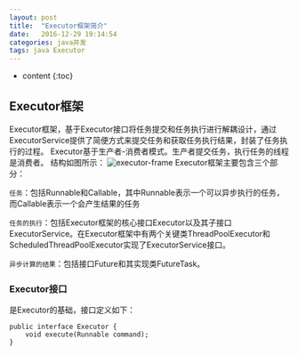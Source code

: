 ```yaml
---
layout: post
title:  "Executor框架简介"
date:   2016-12-29 19:14:54
categories: java并发
tags: java Executor
---
```


* content
{:toc}

## Executor框架
Executor框架，基于Executor接口将任务提交和任务执行进行解耦设计，通过ExecutorService提供了简便方式来提交任务和获取任务执行结果，封装了任务执行的过程。
Executor基于生产者-消费者模式。生产者提交任务，执行任务的线程是消费者。
结构如图所示：
![executor-frame]({{"/css/pics/executor-frame.jpg"}}) 
Executor框架主要包含三个部分：

`任务`：包括Runnable和Callable，其中Runnable表示一个可以异步执行的任务，而Callable表示一个会产生结果的任务

`任务的执行`：包括Executor框架的核心接口Executor以及其子接口ExecutorService。在Executor框架中有两个关键类ThreadPoolExecutor和ScheduledThreadPoolExecutor实现了ExecutorService接口。

`异步计算的结果`：包括接口Future和其实现类FutureTask。

### Executor接口
是Executor的基础，接口定义如下：
```
public interface Executor {
    void execute(Runnable command);
}
```